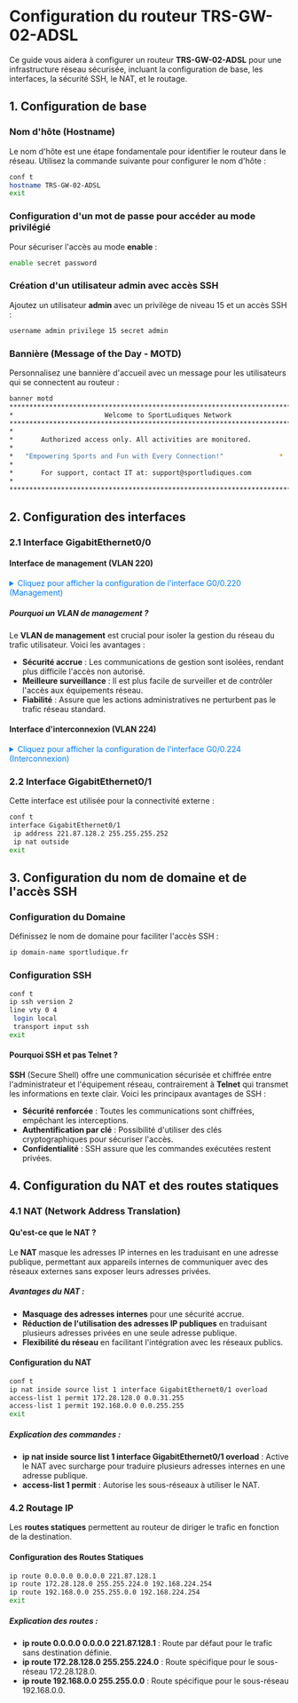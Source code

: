 # Configuration du routeur TRS-GW-02-ADSL

Ce guide vous aidera à configurer un routeur **TRS-GW-02-ADSL** pour une infrastructure réseau sécurisée, incluant la configuration de base, les interfaces, la sécurité SSH, le NAT, et le routage.

## 1. Configuration de base

### Nom d'hôte (Hostname)

Le nom d'hôte est une étape fondamentale pour identifier le routeur dans le réseau. Utilisez la commande suivante pour configurer le nom d'hôte :

```bash
conf t
hostname TRS-GW-02-ADSL
exit
```

### Configuration d'un mot de passe pour accéder au mode privilégié

Pour sécuriser l'accès au mode **enable** :

```bash
enable secret password
```

### Création d'un utilisateur admin avec accès SSH

Ajoutez un utilisateur **admin** avec un privilège de niveau 15 et un accès SSH :

```bash
username admin privilege 15 secret admin
```

### Bannière (Message of the Day - MOTD)

Personnalisez une bannière d'accueil avec un message pour les utilisateurs qui se connectent au routeur :

```bash
banner motd 
***************************************************************************
*                   	Welcome to SportLudiques Network               	*
***************************************************************************
*                                                                     	*
*   	Authorized access only. All activities are monitored.         	*
*                                                                     	*
*  	"Empowering Sports and Fun with Every Connection!"             	*
*                                                                     	*
*   	For support, contact IT at: support@sportludiques.com         	*
*                                                                     	*
***************************************************************************
```

## 2. Configuration des interfaces

### 2.1 Interface GigabitEthernet0/0

#### Interface de management (VLAN 220)

<details>
<summary style="color: #007BFF;">Cliquez pour afficher la configuration de l'interface G0/0.220 (Management)</summary>

```bash
conf t
interface GigabitEthernet0/0.220
 encapsulation dot1Q 220
 ip address 10.10.10.2 255.255.255.0
 no shutdown
exit
```
</details>

##### Pourquoi un VLAN de management ?

Le **VLAN de management** est crucial pour isoler la gestion du réseau du trafic utilisateur. Voici les avantages :

- **Sécurité accrue** : Les communications de gestion sont isolées, rendant plus difficile l'accès non autorisé.
- **Meilleure surveillance** : Il est plus facile de surveiller et de contrôler l'accès aux équipements réseau.
- **Fiabilité** : Assure que les actions administratives ne perturbent pas le trafic réseau standard.

#### Interface d'interconnexion (VLAN 224)

<details>
<summary style="color: #007BFF;">Cliquez pour afficher la configuration de l'interface G0/0.224 (Interconnexion)</summary>

```bash
interface GigabitEthernet0/0.224
 encapsulation dot1Q 224
 ip address 192.168.224.3 255.255.255.0
 ip nat inside
exit
```
</details>

### 2.2 Interface GigabitEthernet0/1

Cette interface est utilisée pour la connectivité externe :

```bash
conf t
interface GigabitEthernet0/1
 ip address 221.87.128.2 255.255.255.252
 ip nat outside
exit
```

## 3. Configuration du nom de domaine et de l'accès SSH

### Configuration du Domaine

Définissez le nom de domaine pour faciliter l'accès SSH :

```bash
ip domain-name sportludique.fr
```

### Configuration SSH

```bash
conf t
ip ssh version 2
line vty 0 4
 login local
 transport input ssh
exit
```

#### Pourquoi SSH et pas Telnet ?

**SSH** (Secure Shell) offre une communication sécurisée et chiffrée entre l'administrateur et l'équipement réseau, contrairement à **Telnet** qui transmet les informations en texte clair. Voici les principaux avantages de SSH :

- **Sécurité renforcée** : Toutes les communications sont chiffrées, empêchant les interceptions.
- **Authentification par clé** : Possibilité d'utiliser des clés cryptographiques pour sécuriser l'accès.
- **Confidentialité** : SSH assure que les commandes exécutées restent privées.

## 4. Configuration du NAT et des routes statiques

### 4.1 NAT (Network Address Translation)

#### Qu'est-ce que le NAT ?

Le **NAT** masque les adresses IP internes en les traduisant en une adresse publique, permettant aux appareils internes de communiquer avec des réseaux externes sans exposer leurs adresses privées.

##### Avantages du NAT :
- **Masquage des adresses internes** pour une sécurité accrue.
- **Réduction de l'utilisation des adresses IP publiques** en traduisant plusieurs adresses privées en une seule adresse publique.
- **Flexibilité du réseau** en facilitant l'intégration avec les réseaux publics.

#### Configuration du NAT

```bash
conf t
ip nat inside source list 1 interface GigabitEthernet0/1 overload
access-list 1 permit 172.28.128.0 0.0.31.255
access-list 1 permit 192.168.0.0 0.0.255.255
exit
```

##### Explication des commandes :

- **ip nat inside source list 1 interface GigabitEthernet0/1 overload** : Active le NAT avec surcharge pour traduire plusieurs adresses internes en une adresse publique.
- **access-list 1 permit** : Autorise les sous-réseaux à utiliser le NAT.

### 4.2 Routage IP

Les **routes statiques** permettent au routeur de diriger le trafic en fonction de la destination.

#### Configuration des Routes Statiques

```bash
ip route 0.0.0.0 0.0.0.0 221.87.128.1
ip route 172.28.128.0 255.255.224.0 192.168.224.254
ip route 192.168.0.0 255.255.0.0 192.168.224.254
exit
```

##### Explication des routes :
- **ip route 0.0.0.0 0.0.0.0 221.87.128.1** : Route par défaut pour le trafic sans destination définie.
- **ip route 172.28.128.0 255.255.224.0** : Route spécifique pour le sous-réseau 172.28.128.0.
- **ip route 192.168.0.0 255.255.0.0** : Route spécifique pour le sous-réseau 192.168.0.0.